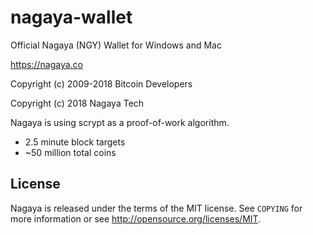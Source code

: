 # nagaya-wallet
Official Nagaya (NGY) Wallet for Windows and Mac

https://nagaya.co

Copyright (c) 2009-2018 Bitcoin Developers

Copyright (c) 2018 Nagaya Tech

Nagaya is using scrypt as a proof-of-work algorithm.
 - 2.5 minute block targets
 - ~50 million total coins

License
-------

Nagaya is released under the terms of the MIT license. See `COPYING` for more
information or see http://opensource.org/licenses/MIT.
